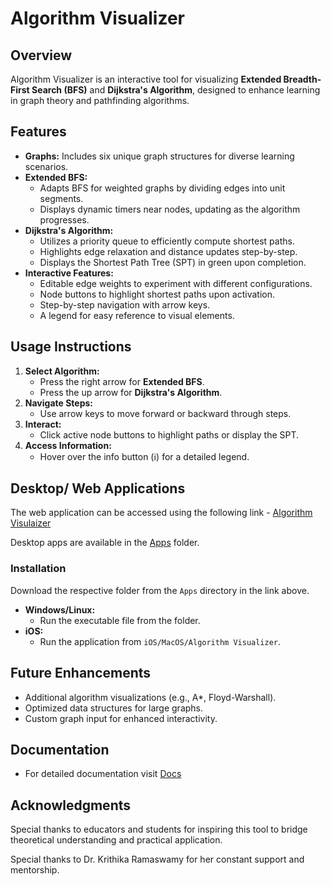 # Algorithm Visualizer

## Overview
Algorithm Visualizer is an interactive tool for visualizing **Extended Breadth-First Search (BFS)** and **Dijkstra's Algorithm**, designed to enhance learning in graph theory and pathfinding algorithms.

## Features
- **Graphs:** Includes six unique graph structures for diverse learning scenarios.
- **Extended BFS:**
  - Adapts BFS for weighted graphs by dividing edges into unit segments.
  - Displays dynamic timers near nodes, updating as the algorithm progresses.
- **Dijkstra's Algorithm:**
  - Utilizes a priority queue to efficiently compute shortest paths.
  - Highlights edge relaxation and distance updates step-by-step.
  - Displays the Shortest Path Tree (SPT) in green upon completion.
- **Interactive Features:**
  - Editable edge weights to experiment with different configurations.
  - Node buttons to highlight shortest paths upon activation.
  - Step-by-step navigation with arrow keys.
  - A legend for easy reference to visual elements.

## Usage Instructions
1. **Select Algorithm:**
   - Press the right arrow for **Extended BFS**.
   - Press the up arrow for **Dijkstra's Algorithm**.
2. **Navigate Steps:**
   - Use arrow keys to move forward or backward through steps.
3. **Interact:**
   - Click active node buttons to highlight paths or display the SPT.
4. **Access Information:**
   - Hover over the info button (ℹ️) for a detailed legend.

## Desktop/ Web Applications
The web application can be accessed using the following link - [Algorithm Visulaizer](https://nikhil422004.github.io/Algorithm-Visualizer/) 

Desktop apps are available in the [Apps](https://drive.google.com/drive/folders/1AKTXVmAiH7ix8xX0iPxh3FovovEUhfgk?usp=drive_link) folder.  

### Installation
Download the respective folder from the `Apps` directory in the link above.
- **Windows/Linux:** 
  - Run the executable file from the folder.
- **iOS:**
  - Run the application from `iOS/MacOS/Algorithm Visualizer`.

## Future Enhancements
- Additional algorithm visualizations (e.g., A*, Floyd-Warshall).
- Optimized data structures for large graphs.
- Custom graph input for enhanced interactivity.

## Documentation
- For detailed documentation visit [Docs](https://docs.google.com/document/d/1oCBGQ_taf2hb-Bvc7EgKaZaT95FaaAuf4MN0K7RNv8U/edit?usp=sharing)

## Acknowledgments
Special thanks to educators and students for inspiring this tool to bridge theoretical understanding and practical application.

Special thanks to Dr. Krithika Ramaswamy for her constant support and mentorship.

